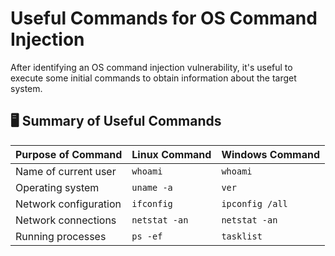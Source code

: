 # Useful Commands for OS Command Injection

After identifying an OS command injection vulnerability, it's useful to execute some initial commands to obtain information about the target system.

## 🖥️ Summary of Useful Commands

| Purpose of Command       | Linux Command     | Windows Command     |
|--------------------------|-------------------|---------------------|
| Name of current user     | `whoami`          | `whoami`            |
| Operating system         | `uname -a`        | `ver`               |
| Network configuration    | `ifconfig`        | `ipconfig /all`     |
| Network connections      | `netstat -an`     | `netstat -an`       |
| Running processes        | `ps -ef`          | `tasklist`          |



